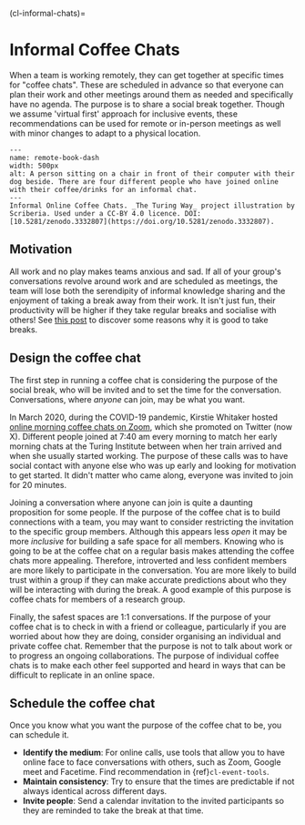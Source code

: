 (cl-informal-chats)=
# Informal Coffee Chats

When a team is working remotely, they can get together at specific times for "coffee chats".
These are scheduled in advance so that everyone can plan their work and other meetings around them as needed and specifically have no agenda.
The purpose is to share a social break together.
Though we assume 'virtual first' approach for inclusive events, these recommendations can be used for remote or in-person meetings as well with minor changes to adapt to a physical location.

```{figure} ../../figures/remote-book-dash.*
---
name: remote-book-dash
width: 500px
alt: A person sitting on a chair in front of their computer with their dog beside. There are four different people who have joined online with their coffee/drinks for an informal chat.
---
Informal Online Coffee Chats. _The Turing Way_ project illustration by Scriberia. Used under a CC-BY 4.0 licence. DOI: [10.5281/zenodo.3332807](https://doi.org/10.5281/zenodo.3332807).
```

## Motivation

All work and no play makes teams anxious and sad.
If all of your group's conversations revolve around work and are scheduled as meetings, the team will lose both the serendipity of informal knowledge sharing and the enjoyment of taking a break away from their work.
It isn't just fun, their productivity will be higher if they take regular breaks and socialise with others! See [this post](https://buffer.com/resources/science-taking-breaks-at-work/) to discover some reasons why it is good to take breaks.

## Design the coffee chat

The first step in running a coffee chat is considering the purpose of the social break, who will be invited and to set the time for the conversation.
Conversations, where *anyone* can join, may be what you want.

In March 2020, during the COVID-19 pandemic, Kirstie Whitaker hosted [online morning coffee chats on Zoom](https://twitter.com/kirstie_j/status/1239455513080926208?s=20), which she promoted on Twitter (now X).
Different people joined at 7:40 am every morning to match her early morning chats at the Turing Institute between when her train arrived and when she usually started working.
The purpose of these calls was to have social contact with anyone else who was up early and looking for motivation to get started.
It didn't matter who came along, everyone was invited to join for 20 minutes.

Joining a conversation where anyone can join is quite a daunting proposition for some people.
If the purpose of the coffee chat is to build connections with a team, you may want to consider restricting the invitation to the specific group members.
Although this appears less *open* it may be more *inclusive* for building a safe space for all members.
Knowing who is going to be at the coffee chat on a regular basis makes attending the coffee chats more appealing.
Therefore, introverted and less confident members are more likely to participate in the conversation.
You are more likely to build trust within a group if they can make accurate predictions about who they will be interacting with during the break.
A good example of this purpose is coffee chats for members of a research group.

Finally, the safest spaces are 1:1 conversations.
If the purpose of your coffee chat is to check in with a friend or colleague, particularly if you are worried about how they are doing, consider organising an individual and private coffee chat.
Remember that the purpose is not to talk about work or to progress an ongoing collaborations.
The purpose of individual coffee chats is to make each other feel supported and heard in ways that can be difficult to replicate in an online space.

## Schedule the coffee chat

Once you know what you want the purpose of the coffee chat to be, you can schedule it.

- **Identify the medium**: For online calls, use tools that allow you to have online face to face conversations with others, such as Zoom, Google meet and Facetime. Find recommendation in {ref}`cl-event-tools`.
- **Maintain consistency**: Try to ensure that the times are predictable if not always identical across different days.
- **Invite people**: Send a calendar invitation to the invited participants so they are reminded to take the break at that time.
